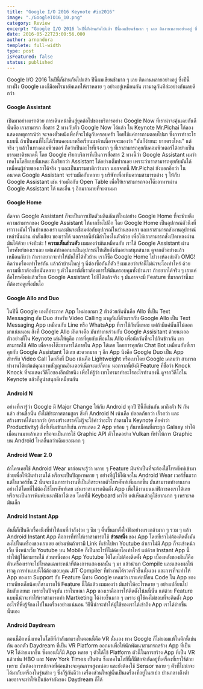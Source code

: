 ```yaml
---
title: "Google I/O 2016 Keynote #io2016"
image: "./GoogleIO16_10.png"
category: Review
excerpt: "Google I/O 2016 ในปีนี้ก็ผ่านกันไปแล้ว ปีนี้ผมเขียนช้ามาก ๆ เลย ติดงานหลายอย่างอยู่ ซึ่งปีนี้ทางฝั่ง Google เองก็มีอพไรมาอัพเดทให้เราหลาย ๆ อย่างอยู่เหมือนกัน เรามาดูกันทีล่ะอย่างกันเลยดีกว่า"
date: 2016-05-22T23:00:56.000
author: arnondora
templete: full-width
type: post
isFeatured: false
status: published
---
```


Google I/O 2016 ในปีนี้ก็ผ่านกันไปแล้ว ปีนี้ผมเขียนช้ามาก ๆ เลย ติดงานหลายอย่างอยู่ ซึ่งปีนี้ทางฝั่ง Google เองก็มีอพไรมาอัพเดทให้เราหลาย ๆ อย่างอยู่เหมือนกัน เรามาดูกันทีล่ะอย่างกันเลยดีกว่า

#### Google Assistant
เปิดมาอย่างแรกด้วย การเดินหน้าขึ้นสู่ยุคต่อไปของบริการอย่าง Google Now ที่เราน่าจะคุ้นเคยกันดี นั่นคือ เราสามารถ สื่อสาร 2 ทางกับตัว Google Now ได้แล้ว ใน Keynote Mr.Pichai ได้ลองแสดงเหตุการณ์ว่า จะจองตั๋วหนังเพื่อที่จะไปดูกับครอบครัว โดยใช้แค่การถามตอบไปมา ซึ่งการทำอะไรแบบนี้ ถ้าเป็นคนที่ไม่ได้เรียนคอมมาหรือเรียนมาด้านนี้อาจจะมองว่า "มันก็ง่ายนะ ยากตรงไหน" แต่จริง ๆ แล้วในทางคอมพิวเตอร์ ถือว่าเป็นอะไรที่เจ๋งมาก ๆ ที่เราสามารถคุยกับคอมพิวเตอร์ได้อย่างเป็นธรรมชาติขนาดนี้ โดย Google เรียกบริการที่เป็นการสื่อสาร 2 ทางนี้ว่า Google Assistant ผมว่าเทคโนโลยีแบบนี้แหละ ถึงเรียกว่า Assistant ได้อย่างเต็มปากเลย เพราะว่าเราสามารถคุยกับมันได้เหมือนผู้ช่วยของเราได้จริง ๆ และเป็นธรรมชาติกว่ามาก
นอกจากนี้ Mr.Pichai ยังบอกอีกว่า ในอนาคต Google Assistant จะร่วมมือกับหลาย ๆ บริษัทเพื่อเพิ่มความสามารถต่าง ๆ ให้กับ Google Assistant เช่น ร่วมมือกับ Open Table เพื่อให้เราสามารถจองโต๊ะอาหารผ่าน Google Assistant ได้ และอื่น ๆ อีกมากมายที่จะตามมา

#### Google Home
ถัดจาก Google Assistant ก็จะเป็นการเปิดตัวผลิตภัณฑ์ใหม่อย่าง Google Home ที่จะช่วยดึงความสามารถของ Google Assistant ให้มากขึ้นไปอีก โดย Google Home เป็นอุปกรณ์ตัวนึงที่เราวางมันไว้ในบ้านของเรา และมันจะเชื่อมต่อกับอุปกรณ์ในบ้านของเรา และเราสามารถส่งงานอุปกรณ์เหล่านั้นผ่าน คำสั่งเสียง ของเราได้ นอกจากนี้ยังมีลำโพงในตัวด้วย เพื่อให้เราสามารถสั่งเปิดเพลงผ่านมันได้ด้วย เจ๋งป่ะล่ะ !
**ความเห็นส่วนตัว** ผมมองว่ามันเหมือนกับ เราใช้ Google Assistant ผ่านโทรศัพท์ของเราเลย แต่แค่ทำออกมาเป็นอุปกรณ์ให้เสียตังกันอย่างสนุกสนาน ดูจากตัวอย่างแล้วเหมือนกับว่า ถ้าเราอยากจะทำให้มันใช้ได้ทั่วบ้าน เราก็ซื้อ Google Home ไปวางห้องล่ะตัว OMG! คิดว่าเครื่องเท่าไหร่กัน แล้วถ้าบ้านใหญ่ ๆ นี่ต้องซื้อกันกี่ตัว ! ผมเลยว่าเจ้านี้ไม่น่าจะโอเท่าไหร่ ด้วยความที่เราต้องซื้อมันหลาย ๆ ตัวในกรณีที่เราต้องการให้มันครอบคุมทั้งบ้านเรา ถ้าอยากได้จริง ๆ เราแค่ถือโทรศัพท์แล้วเรียก Google Assistant ไปก็ได้แล้วจริง ๆ มันอาจจะมี Feature ที่มากกว่านี้นะ ก็ต้องรอดูเพื่อมันโอ

#### Google Allo and Duo
ในปีนี้ Google เองก็ประกาศ App ใหม่ออกมา 2 ตัวด้วยกันนั่นคือ Allo ที่เป็น Text Messaging กับ Duo สำหรับ Video Calling
มาดูกันที่ตัวแรกกับ Google Allo เป็น Text Messaging App เหมือนกับ Line หรือ WhatsApp ที่เราใช้กันนี่แหละ แต่ถ้ามีแค่นั้นก็ไม่ออกมาแน่นนอน สิ่งที่ Google Allo มันเจ๋งคือ มันทำงานร่วมกับ Google Assisitant ด้วยนะเออ ตัวอย่างที่ใน Keynote เล่นให้ดูคือ การที่คุยกับเพื่อนใน Allo เพื่อนัดวันที่จะไปกินข้าวกัน เขาสามารถใช้ Allo เพื่อจองโต๊ะอาหารได้ภายใน App ได้เลย โดยการคุยกับ Chat Bot เหมือนกับที่เราคุยกับ Google Assistant ได้เลย สะดวกมาก ๆ
อีก App นึงคือ Google Duo เป็น App สำหรับ Video Call โดยสิ่งที่ Duo เน้นคือ Lightweight หรือเบาโดย Google เคลมว่า สามารถทำงานได้แม้แต่คุณภาพสัญญาณอินเตอร์เน็ตจะแย่ก็ตาม นอกจากนี้ยังมี Feature ที่ชื่อว่า Knock Knock ที่จะแสดงวีดีโอของอีกฝ่ายนึง เพื่อให้รู้ว่า เขาโทรมาทำอะไรอะไรทำนองนี้ ดูจากวีดีโอใน Keynote แล้วก็ดูน่าสนุกดีเหมือนกัน

#### Android N
อย่างที่เรารู้ว่า Google มี Major Change ให้กับ Android ทุกปี ปีนี้ก็เช่นกัน มาถึงตัว N กันแล้ว ส่วนชื่อนั่น ยังไม่ประกาศตามสูตร สิ่งที่ Android N เน้นคือ ปลอดภัยกว่า เร็วกว่า และสร้างสรรค์ได้มากกว่า (ตรงสร้างสรรค์ไม่รู้จะใช้คำว่าอะไร ถ้าตามใน Keynote คือคำว่า Productivity) สิ่งที่เพิ่มเข้ามาก็เช่น การแสดง 2 App พร้อม ๆ กันเหมือนที่ตระกูล Galaxy ทำได้เมื่อนานมาแล้วเลย หรือจะเป็นการใช้ Graphic API ตัวโหดอย่าง Vulkan ทีทำให้การ Graphic บน Android ไหลลื่นกว่าเดิมเยอะมาก ๆ

#### Android Wear 2.0
ถ้าใครเคยใช้ Android Wear มาก่อนจะรู้ว่า หลาย ๆ Feature มันจำเป็นที่จะต้องใช้โทรศัพท์เข้ามาช่วยเพื่อให้มันทำงานได้ หรือจะเป็นปัญหาหลาย ๆ อย่างที่ผู้ใช้ได้เจอใน Android Wear เวอร์ชั่นแรก แต่ในเวอร์ชั่น 2 นั่นจะเน้นการทำงานที่เป็นอิสระจากตัวโทรศัพท์เพิ่มมากขึ้น มันสามารถทำงานบางอย่างได้โดยที่ไม่ต้องใช้โทรศัพท์เลย เช่นเราสามารถติดตั้ง App เพื่อใช้งานบนนาฬิกาของเราได้เลย หรือจะเป็นการพิมพ์บนนาฬิกาได้เลย โดยที่มี Keyboard มาให้ แต่เห็นแล้วดูใช้ยากมาก ๆ เพราะจอมันเล็ก

#### Android Instant App
อันนี้ก็เป็นอีกเรื่องนึงที่ทำให้ผมที่กำลังง่วง ๆ ซึม ๆ ตื่นขึ้นมาตั้งใจฟังอย่างแรงกล้ามาก ๆ รวม ๆ แล้ว Android Instant App คือการที่ทำให้เราสามารถใช้ **ส่วนหนึ่ง** ของ App โดยที่เราไม่ต้องติดตั้งมันลงไปในเครื่องของเราเลย อย่างเช่นถ้าเรามี Link ที่เข้าไปหา Youtube ถ้าเราไม่มี App ก็จะเข้าหน้าเว็บ ซึ่งหน้าเว็บ Youtube บน Mobile ก็เป็นอะไรที่ไม่ค่อยโอเท่าไหร่ แต่ด้วย Instant App นี้ทำให้ผู้ใช้สามารถใช้ ส่วนหนึ่งของ App Youtube ได้โดยไม่ต้องติดตั้ง App
เบื้องหลังของมันก็คือ ตัวเครื่องเราจะไปโหลดเฉพาะหน้าที่ต้องการแสดงผลนั้น ๆ มา แล้วนำมา Compile และแสดงผลให้เราดู การทำแบบนี้ได้ต้องขอบคุณ JIT Compiler ที่ทำงานได้รวดเร็วขึ้นนั่นเอง และการที่จะทำให้ App ของเรา Support กับ Feature นี้ทาง Google เคลมว่า เราแค่เปลี่ยน Code ใน App ของเราเพียงเล็กน้อยก็สามารถใช้ Feature นี้ได้แล้ว
ผมมองว่า มันทำให้อะไรหลาย ๆ อย่างเปลี่ยนไปลิบลับเลยนะ เพราะในปัจจุบัน เราโฆษณา App ของเราคือการให้ติดตั้งโน้นนี่นั่น แต่ด้วย Feature แบบนี้น่าจะทำให้เราสามารถทำ Martketing ได้ง่ายขึ้นมาก ๆ เพราะ ผู้ใช้คงไม่ชอบที่จะติดตั้ง App อะไรที่พึ่งรู้จักลงไปในเครื่องอย่างแน่นอน วิธีนี้น่าจะทำให้ผู้ใช้ของเราได้เข้าถึง App เราได้ง่ายขึ้นนั่นเอง

#### Android Daydream
ตอนนี้อีกหนึ่งเทคโนโลยีที่กำลังมาแรงในตอนนี้คือ VR นั่นเอง ทาง Google ก็ไม่ยอมแพ้ในคึกนี้เช่นกัน ออกตัว Daydream ที่เป็น VR Platform ออกมาเพื่อให้นักพัฒนาสามารถสร้าง App ที่เป็น VR ได้ง่ายมากขึ้น ซึ่งตอนนี้ก็มี App หลาย ๆ ตัวได้ใช้ Platform ตัวนี้ในการสร้าง App ที่เป็น VR แล้วเช่น HBO และ New York Times เป็นต้น
ซึ่งเทคโนโลยีนี้ก็มีข้อจำกัดอยู่ที่เครื่องที่เราใช้ด้วยเพราะ มันต้องการหน้าจอที่ค่อนข้างจะคุณภาพสูงหน่อย และยังต้องใช้ Sensor หลาย ๆ ตัวที่ไม่น่าจะได้มากับเครื่องในรุ่นล่าง ๆ ซึ่งก็รู้กันดีว่า เครื่องส่วนใหญ่นั้นเป็นเครื่องที่อยู่ในสเปก ปานกลางถึงต่ำ เลยอาจจะทำให้เป็นข้อจำกัดของ Daydream ก็ได้
